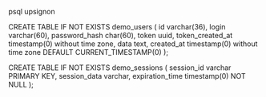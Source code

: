 psql upsignon

CREATE TABLE IF NOT EXISTS demo_users (
id varchar(36),
login varchar(60),
password_hash char(60),
token uuid,
token_created_at timestamp(0) without time zone,
data text,
created_at timestamp(0) without time zone DEFAULT CURRENT_TIMESTAMP(0)
);

CREATE TABLE IF NOT EXISTS demo_sessions (
session_id varchar PRIMARY KEY,
session_data varchar,
expiration_time timestamp(0) NOT NULL
);
